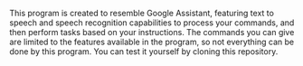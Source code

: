 This program is created to resemble Google Assistant, featuring text to speech and speech recognition capabilities to process your commands, and then perform tasks based on your instructions. The commands you can give are limited to the features available in the program, so not everything can be done by this program. You can test it yourself by cloning this repository.
